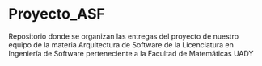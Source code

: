 # Proyecto_ASF
Repositorio donde se organizan las entregas del proyecto de nuestro equipo de la materia Arquitectura de Software de la Licenciatura en Ingeniería de Software perteneciente a la Facultad de Matemáticas UADY
